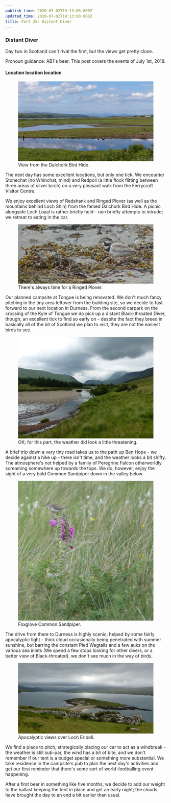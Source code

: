 ```yaml
---
publish_time: 2020-07-02T19:13:00.000Z
updated_time: 2020-07-02T19:13:00.000Z
title: Part 25: Distant Diver
---
```


### Distant Diver

Day two in Scotland can't rival the first, but the views get pretty close.

Pronoun guidance: AB1's beer. This post covers the events of July 1st, 2018.

#### Location location location

<figure class="figure">
  <img
    src="25-dalchork-view.png"
    class="figure-img img-fluid rounded"
    alt="View from the Dalchork Bird Hide."/>
  <figcaption class="figure-caption text-center">
    View from the Dalchork Bird Hide.
  </figcaption>
</figure>

The next day has some excellent locations, but only one tick. We
encounter Stonechat (no Whinchat, mind) and Redpoll (a little flock
flitting between three areas of silver birch) on a very pleasant walk
from the Ferrycroft Visitor Centre. 

We enjoy excellent views of Redshank and Ringed Plover (as well as the
mountains behind Loch Shin) from the famed Dalchork Bird Hide. A picnic
alongside Loch Loyal is rather briefly held - rain briefly attempts to
intrude; we retreat to eating in the car.

<figure class="figure">
  <img
    src="25-ringed-plover.png"
    class="figure-img img-fluid rounded"
    alt="There's always time for a Ringed Plover."/>
  <figcaption class="figure-caption text-center">
    There's always time for a Ringed Plover.
  </figcaption>
</figure>

Our planned campsite at Tongue is being renovated. We don't much fancy
pitching in the tiny area leftover from the building site, so we
decide to fast forward to our next location in Durness. From the
second carpark on the crossing of the Kyle of Tongue we do pick up a
distant Black-throated Diver, though; an excellent tick to find so
early on - despite the fact they breed in basically all of the bit of
Scotland we plan to visit, they are not the easiest birds to see.

<figure class="figure">
  <img
    src="25-ominous-hope.png"
    class="figure-img img-fluid rounded"
    alt="OK; for this part, the weather did look a little threatening."/>
  <figcaption class="figure-caption text-center">
    OK; for this part, the weather did look a little threatening.
  </figcaption>
</figure>

A brief trip down a very tiny road takes us to the path up Ben Hope -
we decide against a hike up - there isn't time, and the weather looks
a bit shifty. The atmosphere's not helped by a family of Peregrine Falcon
otherworldly screaming somewhere up towards the tops. We do, however, enjoy
the sight of a very bold Common Sandpiper down in the valley below.

<figure class="figure">
  <img
    src="25-foxglove-sandpiper.png"
    class="figure-img img-fluid rounded"
    alt="Foxglove Common Sandpiper."/>
  <figcaption class="figure-caption text-center">
    Foxglove Common Sandpiper.
  </figcaption>
</figure> 

The drive from there to Durness is highly scenic,
helped by some fairly apocalyptic light - thick cloud occasionally
being penetrated with summer sunshine, but barring the constant Pied
Wagtails and a few auks on the various sea inlets (We spend a few
stops looking for other divers, or a better view of Black-throated),
we don't see much in the way of birds.

<figure class="figure">
  <img
    src="25-apocalyptic.png"
    class="figure-img img-fluid rounded"
    alt="Apocalyptic views over Loch Eriboll."/>
  <figcaption class="figure-caption text-center">
    Apocalyptic views over Loch Eriboll.
  </figcaption>
</figure> 

We find a place to pitch, strategically placing our car to act as a
windbreak - the weather is still sub-par, the wind has a bit of bite,
and we don't remember if our tent is a budget special or something
more substantial. We take residence in the campsite's pub to plan the
next day's activities and get our first reminder that there's some
sort of world-footballing event happening. 

After a first beer in something like five months, we decide to add our weight
to the ballast keeping the tent in place and get an early night; the clouds
have brought the day to an end a bit earlier than usual.